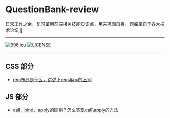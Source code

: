 # QuestionBank-review
日常工作之余，复习备用前端相关技能知识点，用来巩固自身，题库来自于各大技术论坛 :pushpin:

***
[![996.icu](https://img.shields.io/badge/link-996.icu-red.svg)](https://996.icu)
[![LICENSE](https://img.shields.io/badge/license-Anti%20996-blue.svg)](https://github.com/996icu/996.ICU/blob/master/LICENSE)
***

## CSS 部分

- [rem布局是什么，讲述下rem与px的区别](./CSS/01.rem布局.md)

## JS 部分

- [call、bind、apply的区别？怎么实现call\apply的方法](./JS/01.Call-Bind-Apply.md)